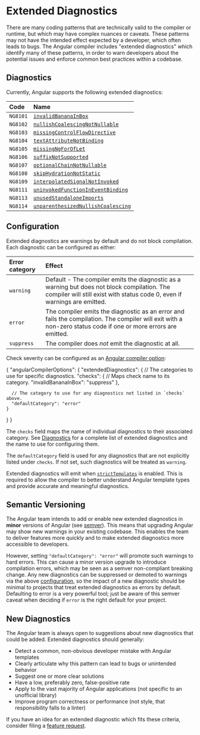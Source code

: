 # Extended Diagnostics

There are many coding patterns that are technically valid to the compiler or runtime, but which may have complex nuances or caveats.
These patterns may not have the intended effect expected by a developer, which often leads to bugs.
The Angular compiler includes "extended diagnostics" which identify many of these patterns, in order to warn developers about the potential issues and enforce common best practices within a codebase.

## Diagnostics

Currently, Angular supports the following extended diagnostics:

| Code     | Name                                                              |
| :------- | :---------------------------------------------------------------- |
| `NG8101` | [`invalidBananaInBox`](extended-diagnostics/NG8101)               |
| `NG8102` | [`nullishCoalescingNotNullable`](extended-diagnostics/NG8102)     |
| `NG8103` | [`missingControlFlowDirective`](extended-diagnostics/NG8103)      |
| `NG8104` | [`textAttributeNotBinding`](extended-diagnostics/NG8104)          |
| `NG8105` | [`missingNgForOfLet`](extended-diagnostics/NG8105)                |
| `NG8106` | [`suffixNotSupported`](extended-diagnostics/NG8106)               |
| `NG8107` | [`optionalChainNotNullable`](extended-diagnostics/NG8107)         |
| `NG8108` | [`skipHydrationNotStatic`](extended-diagnostics/NG8108)           |
| `NG8109` | [`interpolatedSignalNotInvoked`](extended-diagnostics/NG8109)     |
| `NG8111` | [`uninvokedFunctionInEventBinding`](extended-diagnostics/NG8111)  |
| `NG8113` | [`unusedStandaloneImports`](extended-diagnostics/NG8113)          |
| `NG8114` | [`unparenthesizedNullishCoalescing`](extended-diagnostics/NG8114) |

## Configuration

Extended diagnostics are warnings by default and do not block compilation.
Each diagnostic can be configured as either:

| Error category | Effect                                                                                                                                                                   |
| :------------- | :----------------------------------------------------------------------------------------------------------------------------------------------------------------------- |
| `warning`      | Default - The compiler emits the diagnostic as a warning but does not block compilation. The compiler will still exist with status code 0, even if warnings are emitted. |
| `error`        | The compiler emits the diagnostic as an error and fails the compilation. The compiler will exit with a non-zero status code if one or more errors are emitted.           |
| `suppress`     | The compiler does _not_ emit the diagnostic at all.                                                                                                                      |

Check severity can be configured as an [Angular compiler option](reference/configs/angular-compiler-options):

<docs-code language="json">
{
  "angularCompilerOptions": {
    "extendedDiagnostics": {
      // The categories to use for specific diagnostics.
      "checks": {
        // Maps check name to its category.
        "invalidBananaInBox": "suppress"
      },

      // The category to use for any diagnostics not listed in `checks` above.
      "defaultCategory": "error"
    }

}
}
</docs-code>

The `checks` field maps the name of individual diagnostics to their associated category.
See [Diagnostics](#diagnostics) for a complete list of extended diagnostics and the name to use for configuring them.

The `defaultCategory` field is used for any diagnostics that are not explicitly listed under `checks`.
If not set, such diagnostics will be treated as `warning`.

Extended diagnostics will emit when [`strictTemplates`](tools/cli/template-typecheck#strict-mode) is enabled.
This is required to allow the compiler to better understand Angular template types and provide accurate and meaningful diagnostics.

## Semantic Versioning

The Angular team intends to add or enable new extended diagnostics in **minor** versions of Angular (see [semver](https://docs.npmjs.com/about-semantic-versioning)).
This means that upgrading Angular may show new warnings in your existing codebase.
This enables the team to deliver features more quickly and to make extended diagnostics more accessible to developers.

However, setting `"defaultCategory": "error"` will promote such warnings to hard errors.
This can cause a minor version upgrade to introduce compilation errors, which may be seen as a semver non-compliant breaking change.
Any new diagnostics can be suppressed or demoted to warnings via the above [configuration](#configuration), so the impact of a new diagnostic should be minimal to
projects that treat extended diagnostics as errors by default.
Defaulting to error is a very powerful tool; just be aware of this semver caveat when deciding if `error` is the right default for your project.

## New Diagnostics

The Angular team is always open to suggestions about new diagnostics that could be added.
Extended diagnostics should generally:

- Detect a common, non-obvious developer mistake with Angular templates
- Clearly articulate why this pattern can lead to bugs or unintended behavior
- Suggest one or more clear solutions
- Have a low, preferably zero, false-positive rate
- Apply to the vast majority of Angular applications (not specific to an unofficial library)
- Improve program correctness or performance (not style, that responsibility falls to a linter)

If you have an idea for an extended diagnostic which fits these criteria, consider filing a [feature request](https://github.com/angular/angular/issues/new?template=2-feature-request.yaml).
